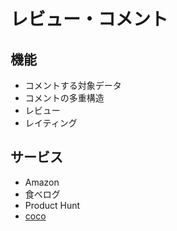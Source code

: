 # レビュー・コメント

## 機能

* コメントする対象データ
* コメントの多重構造
* レビュー
* レイティング

## サービス

* Amazon
* 食べログ
* Product Hunt
* [coco](http://coco.to/)